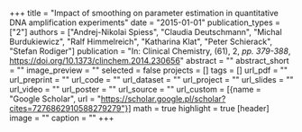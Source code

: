+++
title = "Impact of smoothing on parameter estimation in quantitative DNA amplification experiments"
date = "2015-01-01"
publication_types = ["2"]
authors = ["Andrej-Nikolai Spiess", "Claudia Deutschmann", "Michal Burdukiewicz", "Ralf Himmelreich", "Katharina Klat", "Peter Schierack", "Stefan Rodiger"]
publication = "In: Clinical Chemistry, (61), 2, _pp. 379-388_, https://doi.org/10.1373/clinchem.2014.230656"
abstract = ""
abstract_short = ""
image_preview = ""
selected = false
projects = []
tags = []
url_pdf = ""
url_preprint = ""
url_code = ""
url_dataset = ""
url_project = ""
url_slides = ""
url_video = ""
url_poster = ""
url_source = ""
url_custom = [{name = "Google Scholar", url = "https://scholar.google.pl/scholar?cites=7276862910588279279"}]
math = true
highlight = true
[header]
image = ""
caption = ""
+++
